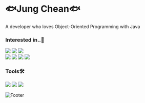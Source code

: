 # 🐟Jung Chean🐟 
A developer who loves Object-Oriented Programming with Java


### Interested in..🐠 
<img src="https://img.shields.io/badge/Java-007396?style=flat-square&logo=Java&logoColor=white"/> <img src="https://img.shields.io/badge/Spring-6DB33F?style=flat-square&logo=Spring&logoColor=white"/> <img src="https://img.shields.io/badge/MySQL-4479A1?style=flat-square&logo=MySQL&logoColor=white"/>  
<img src="https://img.shields.io/badge/HTML5-E34F26?style=flat-square&logo=HTML5&logoColor=white"/>  <img src="https://img.shields.io/badge/CSS3-1572B6?style=flat-square&logo=CSS3&logoColor=white"/> <img src="https://img.shields.io/badge/JavaScript-F7DF1E?style=flat-square&logo=JavaScript&logoColor=white"/> <img src="https://img.shields.io/badge/AngularJS-E23237?style=flat-square&logo=AngularJS&logoColor=white"/> 



### Tools🛠 
<img src="https://img.shields.io/badge/VisualStudioCode-007ACC?style=flat-square&logo=Visual Studio Code&logoColor=white"/> <img src="https://img.shields.io/badge/IntelliJ-000000?style=flat-square&logo=IntelliJ IDEA&logoColor=white"/> <img src="https://img.shields.io/badge/Atom-66595C?style=flat-square&logo=Atom&logoColor=white"/>
 
![Footer](https://capsule-render.vercel.app/api?height=130&type=waving&color=0:72FFFF,100:0096FF&section=footer)
<!--
**jungchaen/jungchaen** is a ✨ _special_ ✨ repository because its `README.md` (this file) appears on your GitHub profile.


